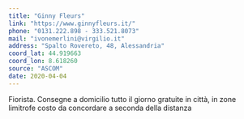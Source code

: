 ```yaml
---
title: "Ginny Fleurs"
link: "https://www.ginnyfleurs.it/"
phone: "0131.222.898 - 333.521.8073"
mail: "ivonemerlini@virgilio.it"
address: "Spalto Rovereto, 48, Alessandria"
coord_lat: 44.919663
coord_lon: 8.618260
source: "ASCOM"
date: 2020-04-04
---
```


Fiorista. Consegne a domicilio tutto il giorno gratuite in città, in zone limitrofe costo da concordare a seconda della distanza
